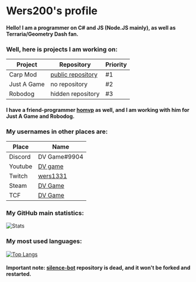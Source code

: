 # Wers200's profile
#### Hello! I am a programmer on C# and JS (Node.JS mainly), as well as Terraria/Geometry Dash fan.

### Well, here is projects I am working on:
| Project | Repository | Priority |
| ------ | ------ | ------ |
| Carp Mod | [public repository](https://github.com/Wers200/CarpMod) | #1 |
| Just A Game | no repository | #2 |
| Robodog | hidden repository | #3 |

#### I have a friend-programmer [homvp](https://github.com/Compdog-inc) as well, and I am working with him for Just A Game and Robodog.

### My usernames in other places are:
| Place | Name |
| ------ | ------ |
| Discord | DV Game#9904 | 
| Youtube | [DV game](https://www.youtube.com/channel/UCaco8Vx4QIUQaAsJ8Mr_Pmg) |
| Twitch | [wers1331](https://www.twitch.tv/wers1331) |
| Steam | [DV Game](https://steamcommunity.com/profiles/76561199044854598/) |
| TCF | [DV Game](https://forums.terraria.org/index.php?members/dv-game.213693/) |

### My GitHub main statistics:

![Stats](https://github-readme-stats.vercel.app/api?username=Wers200&show_icons=true) 
### My most used languages:

[![Top Langs](https://github-readme-stats.vercel.app/api/top-langs/?username=Wers200&layout=compact)](https://github.com/anuraghazra/github-readme-stats)

#### Important note: [silence-bot](https://github.com/Wers200/silence-bot) repository is dead, and it won't be forked and restarted.
